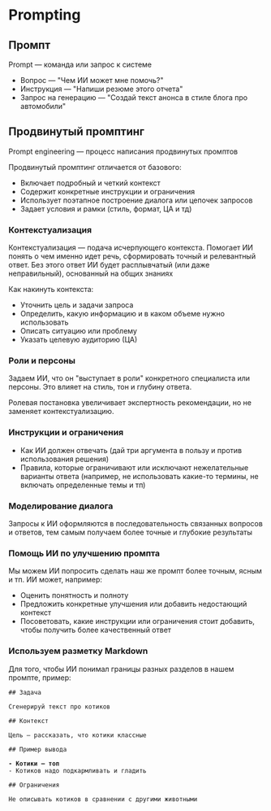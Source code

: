 # Prompting

## Промпт

Prompt — команда или запрос к системе

* Вопрос — "Чем ИИ может мне помочь?"
* Инструкция — "Напиши резюме этого отчета"
* Запрос на генерацию — "Создай текст анонса в стиле блога про автомобили"

## Продвинутый промптинг

Prompt engineering — процесс написания продвинутых промптов

Продвинутый промптинг отличается от базового:

* Включает подробный и четкий контекст
* Содержит конкретные инструкции и ограничения
* Использует поэтапное построение диалога или цепочек запросов
* Задает условия и рамки (стиль, формат, ЦА и тд)

### Контекстуализация

Контекстуализация — подача исчерпующего контекста. Помогает ИИ понять о чем именно идет речь, сформировать точный и релевантный ответ. Без этого ответ ИИ будет расплывчатый (или даже неправильный), основанный на общих знаниях

Как накинуть контекста:

* Уточнить цель и задачи запроса
* Определить, какую информацию и в каком объеме нужно использовать
* Описать ситуацию или проблему
* Указать целевую аудиторию (ЦА)

### Роли и персоны

Задаем ИИ, что он "выступает в роли" конкретного специалиста или персоны. Это влияет на стиль, тон и глубину ответа.

Ролевая постановка увеличивает экспертность рекомендации, но не заменяет контекстуализацию.

### Инструкции и ограничения

* Как ИИ должен отвечать (дай три аргумента в пользу и против использования решения)
* Правила, которые ограничивают или исключают нежелательные варианты ответа (например, не использовать какие-то термины, не включать определенные темы и тп)

### Моделирование диалога

Запросы к ИИ оформляются в последовательность связанных вопросов и ответов, тем самым получаем более точные и глубокие результаты

### Помощь ИИ по улучшению промпта

Мы можем ИИ попросить сделать наш же промпт более точным, ясным и тп. ИИ может, например:

* Оценить понятность и полноту
* Предложить конкретные улучшения или добавить недостающий контекст
* Посоветовать, какие инструкции или ограничения стоит добавить, чтобы получить более качественный ответ

### Используем разметку Markdown

Для того, чтобы ИИ понимал границы разных разделов в нашем промпте, пример:

<pre class="language-markdown"><code class="lang-markdown">## Задача

Сгенерируй текст про котиков

## Контекст

Цель — рассказать, что котики классные

## Пример вывода

<strong>- Котики — топ
</strong>- Котиков надо подкармливать и гладить

## Ограничения

Не описывать котиков в сравнении с другими животными
</code></pre>

